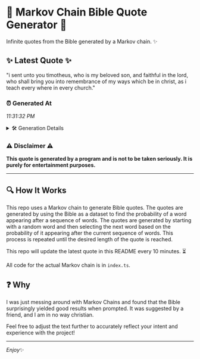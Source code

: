 # 📖 Markov Chain Bible Quote Generator 📖

Infinite quotes from the Bible generated by a Markov chain. ✨

## ✨ Latest Quote ✨
"i sent unto you timotheus, who is my beloved son, and faithful in the lord, who shall bring you into remembrance of my ways which be in christ, as i teach every where in every church."

### ⏰ Generated At
*11:31:32 PM*

<details>
    <summary>🛠️ Generation Details</summary>
    <p>
        <strong>🌱 Seed:</strong> i<br>
        <strong>🔄 Iterations:</strong> 35<br>
        <strong>📜 Context History:</strong><br>[ i ]: sent<br>[ i, sent ]: unto<br>[ i, sent, unto ]: you<br>[ i, sent, unto, you ]: timotheus,<br>[ i, sent, unto, you, timotheus, ]: who<br>[ i, sent, unto, you, timotheus,, who ]: is<br>[ sent, unto, you, timotheus,, who, is ]: my<br>[ unto, you, timotheus,, who, is, my ]: beloved<br>[ you, timotheus,, who, is, my, beloved ]: son,<br>[ timotheus,, who, is, my, beloved, son, ]: and<br>[ who, is, my, beloved, son,, and ]: faithful<br>[ is, my, beloved, son,, and, faithful ]: in<br>[ my, beloved, son,, and, faithful, in ]: the<br>[ beloved, son,, and, faithful, in, the ]: lord,<br>[ son,, and, faithful, in, the, lord, ]: who<br>[ and, faithful, in, the, lord,, who ]: shall<br>[ faithful, in, the, lord,, who, shall ]: bring<br>[ in, the, lord,, who, shall, bring ]: you<br>[ the, lord,, who, shall, bring, you ]: into<br>[ lord,, who, shall, bring, you, into ]: remembrance<br>[ who, shall, bring, you, into, remembrance ]: of<br>[ shall, bring, you, into, remembrance, of ]: my<br>[ bring, you, into, remembrance, of, my ]: ways<br>[ you, into, remembrance, of, my, ways ]: which<br>[ into, remembrance, of, my, ways, which ]: be<br>[ remembrance, of, my, ways, which, be ]: in<br>[ of, my, ways, which, be, in ]: christ,<br>[ my, ways, which, be, in, christ, ]: as<br>[ ways, which, be, in, christ,, as ]: i<br>[ which, be, in, christ,, as, i ]: teach<br>[ be, in, christ,, as, i, teach ]: every<br>[ in, christ,, as, i, teach, every ]: where<br>[ christ,, as, i, teach, every, where ]: in<br>[ as, i, teach, every, where, in ]: every<br>[ i, teach, every, where, in, every ]: church.<br>
    </p>
</details>

### ⚠️ Disclaimer ⚠️
**This quote is generated by a program and is not to be taken seriously. It is purely for entertainment purposes.**

---

## 🔍 How It Works

This repo uses a Markov chain to generate Bible quotes. The quotes are generated by using the Bible as a dataset to find the probability of a word appearing after a sequence of words. The quotes are generated by starting with a random word and then selecting the next word based on the probability of it appearing after the current sequence of words. This process is repeated until the desired length of the quote is reached.

This repo will update the latest quote in this README every 10 minutes. ⏳

All code for the actual Markov chain is in `index.ts`.

## ❓ Why

I was just messing around with Markov Chains and found that the Bible surprisingly yielded good results when prompted. 
It was suggested by a friend, and I am in no way christian.

Feel free to adjust the text further to accurately reflect your intent and experience with the project!

---

*Enjoy*✨
